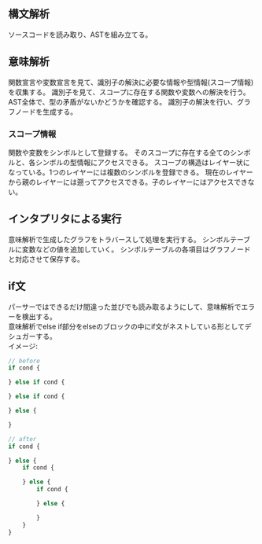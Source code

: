 ## 構文解析
ソースコードを読み取り、ASTを組み立てる。

## 意味解析
関数宣言や変数宣言を見て、識別子の解決に必要な情報や型情報(スコープ情報)を収集する。
識別子を見て、スコープに存在する関数や変数への解決を行う。
AST全体で、型の矛盾がないかどうかを確認する。
識別子の解決を行い、グラフノードを生成する。

### スコープ情報
関数や変数をシンボルとして登録する。
そのスコープに存在する全てのシンボルと、各シンボルの型情報にアクセスできる。
スコープの構造はレイヤー状になっている。1つのレイヤーには複数のシンボルを登録できる。
現在のレイヤーから親のレイヤーには遡ってアクセスできる。子のレイヤーにはアクセスできない。

## インタプリタによる実行
意味解析で生成したグラフをトラバースして処理を実行する。
シンボルテーブルに変数などの値を追加していく。
シンボルテーブルの各項目はグラフノードと対応させて保存する。

## if文
パーサーではできるだけ間違った並びでも読み取るようにして、意味解析でエラーを検出する。  
意味解析でelse if部分をelseのブロックの中にif文がネストしている形としてデシュガーする。  
イメージ:
```ts
// before
if cond {

} else if cond {

} else if cond {

} else {

}

// after
if cond {

} else {
	if cond {

	} else {
		if cond {

		} else {

		}
	}
}
```
